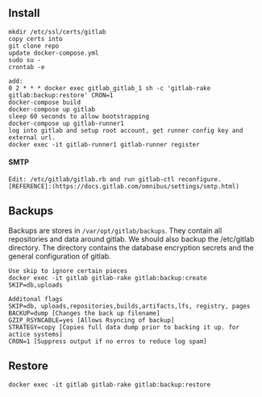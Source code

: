 ## Install
```
mkdir /etc/ssl/certs/gitlab
copy certs into
git clone repo
update docker-compose.yml
sudo su -
crontab -e

add:
0 2 * * * docker exec gitlab_gitlab_1 sh -c 'gitlab-rake gitlab:backup:restore' CRON=1
docker-compose build
docker-compose up gitlab
sleep 60 seconds to allow bootstrapping
docker-compose up gitlab-runner1
log into gitlab and setup root account, get runner config key and external url.
docker exec -it gitlab-runner1 gitlab-runner register
```
#### SMTP
```
Edit: /etc/gitlab/gitlab.rb and run gitlab-ctl reconfigure.
[REFERENCE]:(https://docs.gitlab.com/omnibus/settings/smtp.html)
```
## Backups
Backups are stores in ``/var/opt/gitlab/backups``. They contain all repositories and data around gitlab. We should
also backup the /etc/gitlab directory. The directory contains the database encryption secrets and 
the general configuration of gitlab. 
```
Use skip to ignore certain pieces
docker exec -it gitlab gitlab-rake gitlab:backup:create SKIP=db,uploads

Additonal flags
SKIP=db, uploads,repositories,builds,artifacts,lfs, registry, pages
BACKUP=dump [Changes the back up filename]
GZIP_RSYNCABLE=yes [Allows Rsyncing of backup]
STRATEGY=copy [Copies full data dump prior to backing it up. for actice systems]
CRON=1 [Suppress output if no erros to reduce log spam]
```

## Restore
```
docker exec -it gitlab gitlab-rake gitlab:backup:restore
```